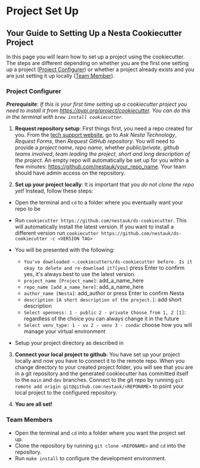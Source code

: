 # Project Set Up

## Your Guide to Setting Up a Nesta Cookiecutter Project

In this page you will learn how to set up a project using the cookiecutter. The steps are different depending on whether you are the first one setting up a project ([Project Configurer](#project-configurer)) or whether a project already exists and you are just setting it up locally ([Team Member](#team-members)).

### Project Configurer

_**Prerequisite**: If this is your first time setting up a cookiecutter project you need to install it from https://pypi.org/project/cookiecutter. You can do this in the terminal with `brew install cookiecutter`._

1. **Request repository setup**: First things first, you need a repo created for you. From the [tech support website](https://nestagroup.atlassian.net/servicedesk/customer/portals), go to _Ask Nesta Technology_, _Request Forms_, then _Request GitHub repository_. You will need to provide a _project name_, _repo name_, whether _public/private_, _github teams involved_, _team leading the project_, _short and long description of the project_. An empty repo will automatically be set up for you within a few minutes: https://github.com/nestauk/your_repo_name. Your team should have admin access on the repository. 

2. **Set up your project locally**: It is important that you _do not clone the repo yet!_ Instead, follow these steps:

-   Open the terminal and `cd` to a folder where you eventually want your repo to be
-   Run `cookiecutter https://github.com/nestauk/ds-cookiecutter`. This will automatically install the latest version. If you want to install a different version run `cookiecutter https://github.com/nestauk/ds-cookiecutter -c <VERSION TAG>`
-   You will be presented with the following:

    -   `You've downloaded ~.cookiecutters/ds-cookiecutter before. Is it okay to delete and re-download it?[yes]` press Enter to confirm yes, it's always best to use the latest version.
    -   `project_name [Project_name]`: add_a_name_here
    -   `repo_name [add_a_name_here]`: add_a_name_here
    -   `author_name [Nesta]`: add_author or press Enter to confirm Nesta
    -   `description [A short description of the project.]`: add short description
    -   `Select openness: 1 - public 2 - private Choose from 1, 2 [1]`: regardless of the choice you can always change it in the future
    -   `Select venv_type: 1 - uv 2 - venv 3 - conda`: choose how you will manage your virtual environment

-  Setup your project directory as described in 

3. **Connect your local project to github**: You have set up your project locally and now you have to connect it to the remote repo. When you change directory to your created project folder, you will see that you are in a git repository and the generated cookiecutter has committed itself to the `main` and `dev` branches. Connect to the git repo by running `git remote add origin git@github.com:nestauk/<REPONAME>` to point your local project to the configured repository.

4. **You are all set!**

### Team Members

-   Open the terminal and `cd` into a folder where you want the project set up.
-   Clone the repository by running `git clone <REPONAME>` and `cd` into the repository.
-   Run `make install` to configure the development environment.
